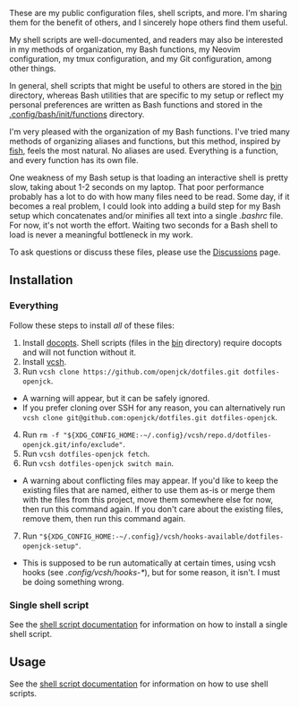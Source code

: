 These are my public configuration files, shell scripts, and more. I'm sharing
them for the benefit of others, and I sincerely hope others find them useful.

My shell scripts are well-documented, and readers may also be interested in my
methods of organization, my Bash functions, my Neovim configuration, my tmux
configuration, and my Git configuration, among other things.

In general, shell scripts that might be useful to others are stored in the
[bin](bin) directory, whereas Bash utilities that are specific to my setup or
reflect my personal preferences are written as Bash functions and stored in the
[.config/bash/init/functions](.config/bash/init/functions) directory.

I'm very pleased with the organization of my Bash functions. I've tried many
methods of organizing aliases and functions, but this method, inspired by
[fish](https://github.com/fish-shell/fish-shell), feels the most natural. No
aliases are used. Everything is a function, and every function has its own file.

One weakness of my Bash setup is that loading an interactive shell is pretty
slow, taking about 1-2 seconds on my laptop. That poor performance probably has
a lot to do with how many files need to be read. Some day, if it becomes a real
problem, I could look into adding a build step for my Bash setup which
concatenates and/or minifies all text into a single _.bashrc_ file. For now,
it's not worth the effort. Waiting two seconds for a Bash shell to load is never
a meaningful bottleneck in my work.

To ask questions or discuss these files, please use the
[Discussions](https://github.com/openjck/dotfiles/discussions) page.

## Installation

### Everything

Follow these steps to install _all_ of these files:

1. Install [docopts](https://github.com/docopt/docopts). Shell scripts (files in
   the [bin](bin) directory) require docopts and will not function without it.
2. Install [vcsh](https://github.com/RichiH/vcsh).
3. Run `vcsh clone https://github.com/openjck/dotfiles.git dotfiles-openjck`.
  * A warning will appear, but it can be safely ignored.
  * If you prefer cloning over SSH for any reason, you can alternatively run
    `vcsh clone git@github.com:openjck/dotfiles.git dotfiles-openjck`.
4. Run `rm -f "${XDG_CONFIG_HOME:-~/.config}/vcsh/repo.d/dotfiles-openjck.git/info/exclude"`.
5. Run `vcsh dotfiles-openjck fetch`.
6. Run `vcsh dotfiles-openjck switch main`.
  * A warning about conflicting files may appear. If you'd like to keep the
    existing files that are named, either to use them as-is or merge them with
    the files from this project, move them somewhere else for now, then run this
    command again. If you don't care about the existing files, remove them, then
    run this command again.
7. Run `"${XDG_CONFIG_HOME:-~/.config}/vcsh/hooks-available/dotfiles-openjck-setup"`.
  * This is supposed to be run automatically at certain times, using vcsh hooks
    (see _.config/vcsh/hooks-*_), but for some reason, it isn't. I must be
    doing something wrong.

### Single shell script

See the [shell script documentation](docs/scripts.md#installation) for
information on how to install a single shell script.

## Usage

See the [shell script documentation](docs/scripts.md#usage) for information on
how to use shell scripts.
